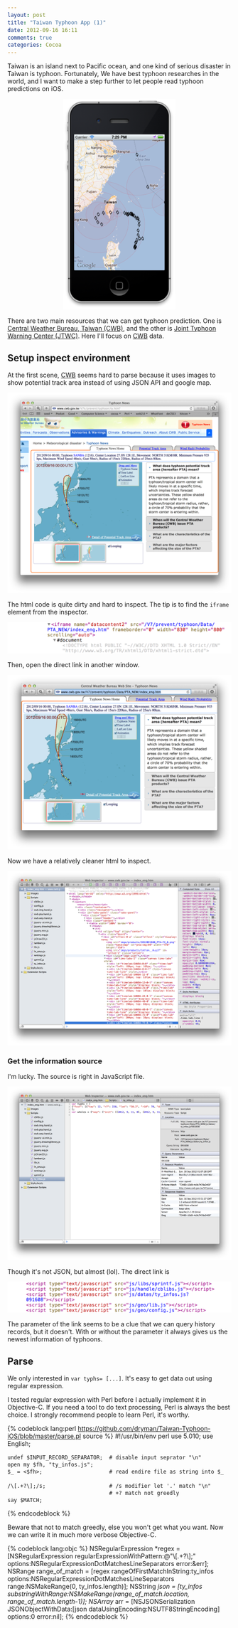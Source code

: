 ```yaml
---
layout: post
title: "Taiwan Typhoon App (1)"
date: 2012-09-16 16:11
comments: true
categories: Cocoa
---
```


Taiwan is an island next to Pacific ocean, and one kind of serious disaster in
Taiwan is typhoon. Fortunately, We have best typhoon researches in the world,
and I want to make a step further to let people read typhoon predictions on iOS.

<img width="50%" style="margin-left:25%;" src="/images/typhoon_tw/typhoon-08-23.png"/>

<!-- more -->

There are two main resources that we can get typhoon prediction. One is [Central
Weather Bureau, Taiwan (CWB)][cwb], and the other is [Joint Typhoon Warning
Center (JTWC)][jtwc]. Here I'll focus on [CWB][cwb] data.

## Setup inspect environment

At the first scene, [CWB][cwb] seems hard to parse because it uses images
to show potential track area instead of using JSON API and google map.

![cwb pta](/images/typhoon_tw/cwb_pta.png "figure 2")

The html code is quite dirty and hard to inspect. The tip is to find the `iframe`
element from the inspector.

![inspect iframe](/images/typhoon_tw/inspect_iframe.png "figure 3")

Then, open the direct link in another window.

![cwb iframe](/images/typhoon_tw/cwb_pta_iframe.png "figure 4")

Now we have a relatively cleaner html to inspect.

![inspector](/images/typhoon_tw/inspector.png "figure 5")

### Get the information source

I'm lucky. The source is right in JavaScript file.

![ty info](/images/typhoon_tw/ty_infos.png "figure 6")

Though it's not JSON, but almost (lol). The direct link is

![ty info dir](/images/typhoon_tw/ty_infos_dir.png "figure 7")

The parameter of the link seems to be a clue that we can query history records,
but it doesn't. With or without the parameter it always gives us the newest
information of typhoons.

## Parse

We only interested in `var typhs= [...]`. It's easy to get data out using regular
expression.

I tested regular expression with Perl before I actually implement it in
Objective-C. If you need a tool to do text processing, Perl is always the best
choice. I strongly recommend people to learn Perl, it's worthy.

{% codeblock lang:perl https://github.com/dryman/Taiwan-Typhoon-iOS/blob/master/parse.pl source %}
    #!/usr/bin/env perl
    use 5.010;
    use English;

    undef $INPUT_RECORD_SEPARATOR;  # disable input seprator "\n"
    open my $fh, "ty_infos.js";
    $_ = <$fh>;                     # read endire file as string into $_

    /\[.+?\];/s;                    # /s modifier let '.' match "\n"
                                    # +? match not greedly
    say $MATCH;
{% endcodeblock %}

Beware that not to match greedly, else you won't get what you want. Now we can
write it in much more verbose Objective-C.

{% codeblock lang:objc %}
    NSRegularExpression *regex = [NSRegularExpression regularExpressionWithPattern:@"\\[.+?\\];" options:NSRegularExpressionDotMatchesLineSeparators error:&err];
    NSRange range_of_match = [regex rangeOfFirstMatchInString:ty_infos options:NSRegularExpressionDotMatchesLineSeparators range:NSMakeRange(0, ty_infos.length)];
    NSString *json = [ty_infos substringWithRange:NSMakeRange(range_of_match.location, range_of_match.length-1)];
    NSArray* arr = [NSJSONSerialization JSONObjectWithData:[json dataUsingEncoding:NSUTF8StringEncoding] options:0 error:nil];
{% endcodeblock %}


[cwb]:http://www.cwb.gov.tw/V7e/prevent/typhoon/ty.htm?
[cwb-pta]:http://www.cwb.gov.tw/V7/prevent/typhoon/Data/PTA_NEW/index_eng.htm
[jtwc]:http://jtwccdn.appspot.com/JTWC/
